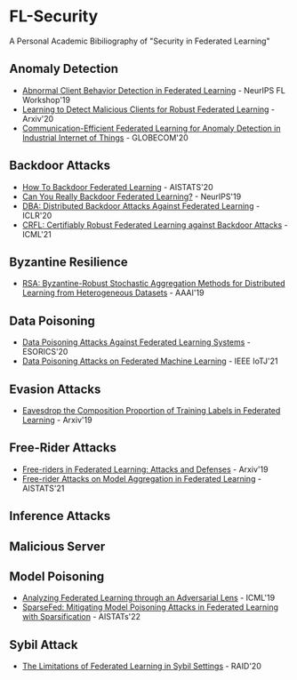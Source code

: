 # FL-Security
A Personal Academic Bibiliography of "Security in Federated Learning"

## Anomaly Detection
- [Abnormal Client Behavior Detection in Federated Learning](https://arxiv.org/pdf/1910.09933.pdf) - NeurIPS FL Workshop'19
- [Learning to Detect Malicious Clients for Robust Federated Learning](https://arxiv.org/pdf/2002.00211.pdf) - Arxiv'20
- [Communication-Efficient Federated Learning for Anomaly Detection in Industrial Internet of Things](https://ieeexplore.ieee.org/document/9348249) - GLOBECOM'20

## Backdoor Attacks
- [How To Backdoor Federated Learning](https://arxiv.org/pdf/1807.00459.pdf) - AISTATS'20
- [Can You Really Backdoor Federated Learning?](https://arxiv.org/pdf/1911.07963.pdf) - NeurIPS'19
- [DBA: Distributed Backdoor Attacks Against Federated Learning](https://openreview.net/pdf?id=rkgyS0VFvr) - ICLR'20
- [CRFL: Certifiably Robust Federated Learning against Backdoor Attacks](https://arxiv.org/pdf/2106.08283.pdf) - ICML'21

## Byzantine Resilience
- [RSA: Byzantine-Robust Stochastic Aggregation Methods for Distributed Learning from Heterogeneous Datasets](https://arxiv.org/pdf/1811.03761.pdf) - AAAI'19

## Data Poisoning
- [Data Poisoning Attacks Against Federated Learning Systems](https://arxiv.org/pdf/2007.08432.pdf) - ESORICS'20
- [Data Poisoning Attacks on Federated Machine Learning](https://arxiv.org/pdf/2004.10020.pdf) - IEEE IoTJ'21

## Evasion Attacks
- [Eavesdrop the Composition Proportion of Training Labels in Federated Learning](https://arxiv.org/pdf/1910.06044.pdf) - Arxiv'19

## Free-Rider Attacks
- [Free-riders in Federated Learning: Attacks and Defenses](https://arxiv.org/pdf/1911.12560.pdf) - Arxiv'19
- [Free-rider Attacks on Model Aggregation in Federated Learning](https://arxiv.org/pdf/2006.11901.pdf) - AISTATS'21

## Inference Attacks

## Malicious Server

## Model Poisoning
- [Analyzing Federated Learning through an Adversarial Lens](https://arxiv.org/pdf/1811.12470.pdf) - ICML'19
- [SparseFed: Mitigating Model Poisoning Attacks in Federated Learning with Sparsification](https://arxiv.org/pdf/2112.06274.pdf) - AISTATs'22

## Sybil Attack
- [The Limitations of Federated Learning in Sybil Settings](https://www.usenix.org/system/files/raid20-fung.pdf) - RAID'20

